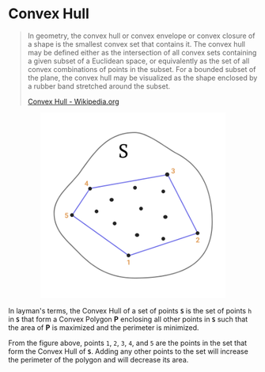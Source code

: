 # Convex Hull
> In geometry, the convex hull or convex envelope or convex closure of a shape is the smallest convex set that contains it. The convex hull may be defined either as the intersection of all convex sets containing a given subset of a Euclidean space, or equivalently as the set of all convex combinations of points in the subset. For a bounded subset of the plane, the convex hull may be visualized as the shape enclosed by a rubber band stretched around the subset.
>
> [Convex Hull - Wikipedia.org](https://en.wikipedia.org/wiki/Convex_hull)


<p align="center">
    <img src="/Convex Hull/ConvexHullVisual.png" width="375px">
</p>


In layman's terms, the Convex Hull of a set of points **`S`** is the set of points `h` in **`S`** that form a Convex Polygon **P** enclosing all other points in **`S`** such that the area of **P** is maximized and the perimeter is minimized.

From the figure above, points `1`, `2`, `3`, `4`, and `5` are the points in the set that form the Convex Hull of **`S`**. Adding any other points to the set will increase the perimeter of the polygon and will decrease its area.
